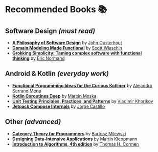 # Recommended Books 📚

## Software Design _(must read)_

- **[A Philosophy of Software Design](https://www.amazon.com/Philosophy-Software-Design-John-Ousterhout/dp/1732102201)** by [John Ousterhout](https://www.google.com/search?q=john+ousterhout&oq=John+Ousterhout)
- **[Domain Modeling Made Functional](https://www.amazon.com/Domain-Modeling-Made-Functional-Domain-Driven/dp/1680502549)** by [Scott Wlaschin](https://www.google.com/search?q=Scott+Wlaschin)
- **[Grokking Simplicity: Taming complex software with functional thinking](https://www.manning.com/books/grokking-simplicity)** by [Eric Normand](https://www.google.com/search?q=eric+normand&oq=Eric+Normand)

## Android & Kotlin _(everyday work)_

- **[Functional Programming Ideas for the Curious Kotliner](https://leanpub.com/fp-ideas-kotlin)**
  by [Alejandro Serrano Mena](https://leanpub.com/u/alejandroserrano)
- **[Kotlin Coroutines Deep](https://www.amazon.com/Kotlin-Coroutines-Deep-Marcin-Moskala/dp/8396395837)** by [Marcin Moska](https://www.google.com/search?q=marcin+moska%C5%82a&oq=Marcin+Moska%C5%82a)
- **[Unit Testing Principles, Practices, and Patterns](https://www.amazon.com/gp/aw/d/B09782L692/ref=tmm_kin_swatch_0?ie=UTF8&qid=&sr=)** by [Vladimir Khorikov](https://www.google.com/search?q=vladimir+khorikov)
- **[Jetpack Compose Internals](https://jorgecastillo.dev/book/)**
  by [Jorge Castillo](https://jorgecastillo.dev/)

## Other _(advanced)_

- **[Category Theory for Programmers](https://github.com/hmemcpy/milewski-ctfp-pdf)**
  by [Bartosz Milewski](https://www.google.com/search?q=Bartosz+Milewski)
- **[Designing Data-Intensive Applications](https://www.amazon.com/Designing-Data-Intensive-Applications-Reliable-Maintainable/dp/1449373321)** by [Martin Kleppmann](https://www.google.com/search?q=martin+kleppmann&oq=Martin+Kleppmann)
- **[Introduction to Algorithms, 4th edition](https://www.amazon.com/Introduction-Algorithms-fourth-Thomas-Cormen/dp/026204630X)** by [Thomas H. Cormen](https://www.google.com/search?q=thomas+h.+cormen&oq=Thomas+H.+Cormen)
